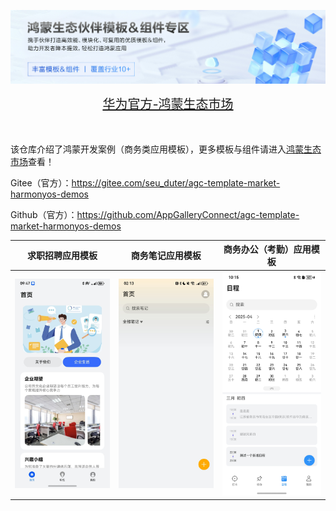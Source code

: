 ![输入图片说明](%E5%8D%8E%E4%B8%BA%E5%AE%98%E6%96%B9-%E9%B8%BF%E8%92%99%E7%94%9F%E6%80%81%E5%B8%82%E5%9C%BA.png)

<div align="center">
  <span style="font-size: 20px;">
    <a href="https://developer.huawei.com/consumer/cn/market/prod-list?origin=template">华为官方-鸿蒙生态市场</a>
  </span>
</div>

</br>
</br>

该仓库介绍了鸿蒙开发案例（商务类应用模板），更多模板与组件请进入[鸿蒙生态市场](https://developer.huawei.com/consumer/cn/market/prod-list/4437348dd20f48249540d1b57ef2eff6/categoryL2_202410080002)查看！

Gitee（官方）：https://gitee.com/seu_duter/agc-template-market-harmonyos-demos

Github（官方）：https://github.com/AppGalleryConnect/agc-template-market-harmonyos-demos

| 求职招聘应用模板 | 商务笔记应用模板 | 商务办公（考勤）应用模板 |
|:---:|:---:|:---:|
|![输入图片说明](BusinessTemplate/EnterpriseRecruitment/pictures/%E9%A6%96%E9%A1%B5-%E4%BC%81%E4%B8%9A%E7%94%9F%E6%B4%BB.jpg)|![输入图片说明](BusinessTemplate/Notes/screenshots/homepage.jpg)| ![输入图片说明](BusinessTemplate/OfficeAttendance/screenshots/schedule.jpg) |
